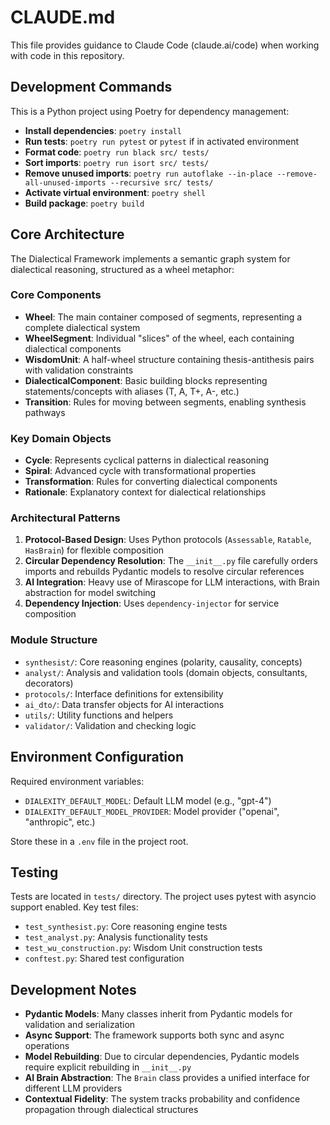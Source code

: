 # CLAUDE.md

This file provides guidance to Claude Code (claude.ai/code) when working with code in this repository.

## Development Commands

This is a Python project using Poetry for dependency management:

- **Install dependencies**: `poetry install`
- **Run tests**: `poetry run pytest` or `pytest` if in activated environment
- **Format code**: `poetry run black src/ tests/`
- **Sort imports**: `poetry run isort src/ tests/`
- **Remove unused imports**: `poetry run autoflake --in-place --remove-all-unused-imports --recursive src/ tests/`
- **Activate virtual environment**: `poetry shell`
- **Build package**: `poetry build`

## Core Architecture

The Dialectical Framework implements a semantic graph system for dialectical reasoning, structured as a wheel metaphor:

### Core Components

- **Wheel**: The main container composed of segments, representing a complete dialectical system
- **WheelSegment**: Individual "slices" of the wheel, each containing dialectical components
- **WisdomUnit**: A half-wheel structure containing thesis-antithesis pairs with validation constraints
- **DialecticalComponent**: Basic building blocks representing statements/concepts with aliases (T, A, T+, A-, etc.)
- **Transition**: Rules for moving between segments, enabling synthesis pathways

### Key Domain Objects

- **Cycle**: Represents cyclical patterns in dialectical reasoning
- **Spiral**: Advanced cycle with transformational properties
- **Transformation**: Rules for converting dialectical components
- **Rationale**: Explanatory context for dialectical relationships

### Architectural Patterns

1. **Protocol-Based Design**: Uses Python protocols (`Assessable`, `Ratable`, `HasBrain`) for flexible composition
2. **Circular Dependency Resolution**: The `__init__.py` file carefully orders imports and rebuilds Pydantic models to resolve circular references
3. **AI Integration**: Heavy use of Mirascope for LLM interactions, with Brain abstraction for model switching
4. **Dependency Injection**: Uses `dependency-injector` for service composition

### Module Structure

- `synthesist/`: Core reasoning engines (polarity, causality, concepts)
- `analyst/`: Analysis and validation tools (domain objects, consultants, decorators)
- `protocols/`: Interface definitions for extensibility
- `ai_dto/`: Data transfer objects for AI interactions
- `utils/`: Utility functions and helpers
- `validator/`: Validation and checking logic

## Environment Configuration

Required environment variables:
- `DIALEXITY_DEFAULT_MODEL`: Default LLM model (e.g., "gpt-4")
- `DIALEXITY_DEFAULT_MODEL_PROVIDER`: Model provider ("openai", "anthropic", etc.)

Store these in a `.env` file in the project root.

## Testing

Tests are located in `tests/` directory. The project uses pytest with asyncio support enabled. Key test files:
- `test_synthesist.py`: Core reasoning engine tests
- `test_analyst.py`: Analysis functionality tests
- `test_wu_construction.py`: Wisdom Unit construction tests
- `conftest.py`: Shared test configuration

## Development Notes

- **Pydantic Models**: Many classes inherit from Pydantic models for validation and serialization
- **Async Support**: The framework supports both sync and async operations
- **Model Rebuilding**: Due to circular dependencies, Pydantic models require explicit rebuilding in `__init__.py`
- **AI Brain Abstraction**: The `Brain` class provides a unified interface for different LLM providers
- **Contextual Fidelity**: The system tracks probability and confidence propagation through dialectical structures